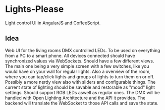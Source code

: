 Lights-Please
=============

Light control UI in AngularJS and CoffeeScript.

Idea
----

Web UI for the living rooms DMX controlled LEDs. To be used on everything from a PC to a smart phone. All devices connected should have synchronized values via WebSockets. Should have a few different views. The main one being a very simple screen with a few switches, like you would have on your wall for regular lights. Also a overview of the room, where you can tap/click lights and groups of lights to turn them on or off. Possibly a more nerdy view also with sliders and configurable things. The current state of lighting should be savable and restorable as "mood" light settings. Should support RGB LEDs aswell as regular ones. The DMX will be handled with Open Lighting Architecture and the API it provides. The backend will translate the WebSocket to those API calls and save the state.
